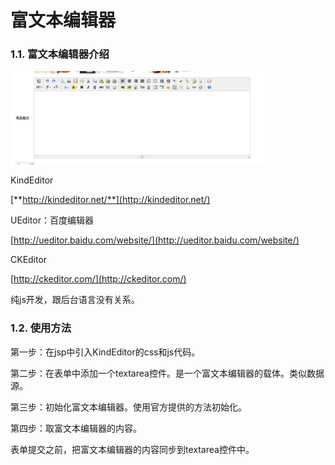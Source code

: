 # 富文本编辑器

### 1.1. 富文本编辑器介绍

![](../../../.gitbook/assets/image%20%28163%29.png)

KindEditor

[**http://kindeditor.net/**](http://kindeditor.net/)

UEditor：百度编辑器

[http://ueditor.baidu.com/website/](http://ueditor.baidu.com/website/)

CKEditor

[http://ckeditor.com/](http://ckeditor.com/)

纯js开发，跟后台语言没有关系。

### 1.2. 使用方法

第一步：在jsp中引入KindEditor的css和js代码。

第二步：在表单中添加一个textarea控件。是一个富文本编辑器的载体。类似数据源。

第三步：初始化富文本编辑器。使用官方提供的方法初始化。

第四步：取富文本编辑器的内容。

表单提交之前，把富文本编辑器的内容同步到textarea控件中。

